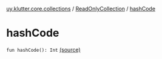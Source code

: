 [uy.klutter.core.collections](../index.md) / [ReadOnlyCollection](index.md) / [hashCode](.)


# hashCode
<code>fun hashCode(): Int</code> [(source)](https://github.com/kohesive/klutter/blob/master/core-jdk6/src/main/kotlin/uy/klutter/core/common/Immutable.kt#L51)<br/>

